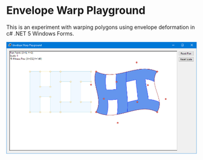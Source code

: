 # Envelope Warp Playground

This is an experiment with warping polygons using envelope deformation in c# .NET 5 Windows Forms.

![Screen shot](screenshot.png)
